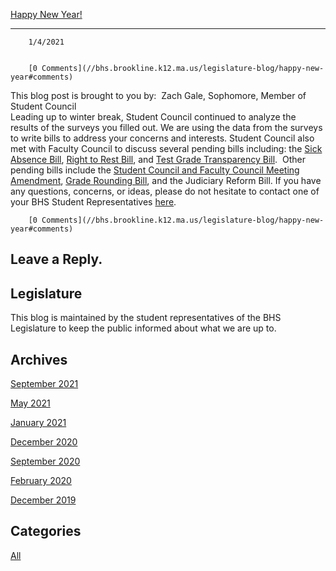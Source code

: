 [Happy New Year!](//bhs.brookline.k12.ma.us/legislature-blog/happy-new-year)

			
---------------------------------------------------------------------------------

		1/4/2021
	

		[0 Comments](//bhs.brookline.k12.ma.us/legislature-blog/happy-new-year#comments)
	

This blog post is brought to you by:  Zach Gale, Sophomore, Member of Student Council  
Leading up to winter break, Student Council continued to analyze the results of the surveys you filled out. We are using the data from the surveys to write bills to address your concerns and interests. Student Council also met with Faculty Council to discuss several pending bills including: the [Sick Absence Bill](https://docs.google.com/document/d/1T1KqwH3msLiBUXzDSnm1g0dKBFB5JjraQQC2yguqJOk/edit), [Right to Rest Bill](https://docs.google.com/document/d/183BrRUq0aEFpRqrF-GmNSULkjysCpFK2MlXOyAnfWCA/edit), and [Test Grade Transparency Bill](https://docs.google.com/document/d/1yhMEgTRygkbXYoIMDu3QxrZKSLntK1LSKLlKGThqDAI/edit).  Other pending bills include the [Student Council and Faculty Council Meeting Amendment](https://docs.google.com/document/d/1L6fTbSbdRUFpESkbjif5u38q-75VEgAiFyDkndL9jPg/edit), [Grade Rounding Bill](https://docs.google.com/document/d/1tf98WXiyL4jO5mNyvRGwgM9mF3tYR5ENt1pOv_i0Osw/edit), and the Judiciary Reform Bill. If you have any questions, concerns, or ideas, please do not hesitate to contact one of your BHS Student Representatives [here](https://docs.google.com/document/d/1hJR3M0b3n96dDKomoUx2VTgmQAZMML2HhnjT5Bzqo_c/edit?ts=5fc66d90).    
  
  
  

		[0 Comments](//bhs.brookline.k12.ma.us/legislature-blog/happy-new-year#comments)
	

  
  
  

Leave a Reply.
--------------

Legislature
-----------

This blog is maintained by the student representatives of the BHS Legislature to keep the public informed about what we are up to.

Archives
--------

[September 2021](/legislature-blog/archives/09-2021)
		  
[May 2021](/legislature-blog/archives/05-2021)
		  
[January 2021](/legislature-blog/archives/01-2021)
		  
[December 2020](/legislature-blog/archives/12-2020)
		  
[September 2020](/legislature-blog/archives/09-2020)
		  
[February 2020](/legislature-blog/archives/02-2020)
		  
[December 2019](/legislature-blog/archives/12-2019)
		  

Categories
----------

[All](/legislature-blog/category/all)